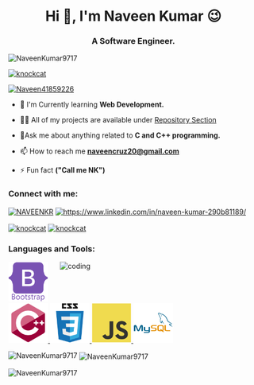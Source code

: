 <h1 align="center">Hi 👋, I'm Naveen Kumar 😉 </h1>
<h3 align="center">A Software Engineer.</h3>

<p align="left"> <img src="https://komarev.com/ghpvc/?username=knockcat&label=Profile%20views&color=0e75b6&style=flat" alt="NaveenKumar9717" /> </p>

<p align="left"> <a href="https://github.com/ryo-ma/github-profile-trophy"><img src="https://github-profile-trophy.vercel.app/?username=knockcat" alt="knockcat" /></a> </p>

<p align="left"> <a href="https://twitter.com/Naveen41859226" target="blank"><img src="https://img.shields.io/twitter/follow/vishalj10483982?logo=twitter&style=for-the-badge" alt="Naveen41859226" /></a> </p>

- 🌱 I'm Currently learning **Web Development.**

- 👨‍💻 All of my projects are available under [Repository Section](https://github.com/NaveenKumar9717?tab=repositories)

- 💬Ask me about anything related to **C and C++ programming.**

- 📫 How to reach me **naveencruz20@gmail.com**

- ⚡ Fun fact **("Call me NK")**

<h3 align="left">Connect with me:</h3>
<p align="left">
<a href="https://twitter.com/Naveen41859226" target="blank"><img align="center" src="https://raw.githubusercontent.com/rahuldkjain/github-profile-readme-generator/master/src/images/icons/Social/twitter.svg" alt="NAVEENKR" height="30" width="40" /></a>
<a href="https://www.linkedin.com/in/naveen-kumar-290b81189/7" target="blank"><img align="center" src="https://raw.githubusercontent.com/rahuldkjain/github-profile-readme-generator/master/src/images/icons/Social/linked-in-alt.svg" alt="https://www.linkedin.com/in/naveen-kumar-290b81189/" height="30" width="40" /></a>
 
<a href="https://www.hackerrank.com/naveencruz20?hr_r=1" target="blank"><img align="center" src="https://raw.githubusercontent.com/rahuldkjain/github-profile-readme-generator/master/src/images/icons/Social/hackerrank.svg" alt="knockcat" height="30" width="40" /></a>
<a href="https://www.leetcode.com/J" target="blank"><img align="center" src="https://raw.githubusercontent.com/rahuldkjain/github-profile-readme-generator/master/src/images/icons/Social/leet-code.svg" alt="knockcat" height="30" width="40" /></a>
</p>

<h3 align="left">Languages and Tools:</h3>
<img align ="right" src="https://image.freepik.com/free-vector/programmer-concept-illustration_114360-2923.jpg" alt="coding" width ="400" />
<p align="left"> <a href="https://getbootstrap.com" target="_blank"> <img src="https://raw.githubusercontent.com/devicons/devicon/master/icons/bootstrap/bootstrap-plain-wordmark.svg" alt="bootstrap" width="80" height="80"/> </a> <a href="https://www.w3schools.com/cpp/" target="_blank"> <img src="https://raw.githubusercontent.com/devicons/devicon/master/icons/cplusplus/cplusplus-original.svg" alt="cplusplus" width="80" height="80" margin ="70px"/> </a> <a href="https://www.w3schools.com/css/" target="_blank"> <img src="https://raw.githubusercontent.com/devicons/devicon/master/icons/css3/css3-original-wordmark.svg" alt="css3" width="80" height="80" margin = "50px" /> </a> <a href="https://developer.mozilla.org/en-US/docs/Web/JavaScript" target="_blank"> <img src="https://raw.githubusercontent.com/devicons/devicon/master/icons/javascript/javascript-original.svg" alt="javascript" width="80" height="80"/> </a> <a href="https://www.mysql.com/" target="_blank"> <img src="https://raw.githubusercontent.com/devicons/devicon/master/icons/mysql/mysql-original-wordmark.svg" alt="mysql" width="80" height="80"/> </a> </p>

<p><img align="left" src="https://github-readme-stats.vercel.app/api/top-langs?username=NaveenKumar9717&show_icons=true&locale=en&layout=compact" alt="NaveenKumar9717" /></p>

<p>&nbsp;<img align="center" src="https://github-readme-stats.vercel.app/api?username=NaveenKumar9717&show_icons=true&locale=en" alt="NaveenKumar9717" /></p>

<p><img align="center" src="https://github-readme-streak-stats.herokuapp.com/?user=NaveenKumar9717&" alt="NaveenKumar9717" /></p>
